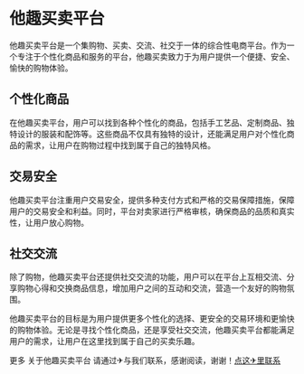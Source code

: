 # 他趣买卖平台

他趣买卖平台是一个集购物、买卖、交流、社交于一体的综合性电商平台。作为一个专注于个性化商品和服务的平台，他趣买卖致力于为用户提供一个便捷、安全、愉快的购物体验。

## 个性化商品

在他趣买卖平台，用户可以找到各种个性化的商品，包括手工艺品、定制商品、独特设计的服装和配饰等。这些商品不仅具有独特的设计，还能满足用户对个性化商品的需求，让用户在购物过程中找到属于自己的独特风格。

## 交易安全

他趣买卖平台注重用户交易安全，提供多种支付方式和严格的交易保障措施，保障用户的交易安全和利益。同时，平台对卖家进行严格审核，确保商品的品质和真实性，让用户放心购物。

## 社交交流

除了购物，他趣买卖平台还提供社交交流的功能，用户可以在平台上互相交流、分享购物心得和交换商品信息，增加用户之间的互动和交流，营造一个友好的购物氛围。

他趣买卖平台的目标是为用户提供更多个性化的选择、更安全的交易环境和更愉快的购物体验。无论是寻找个性化商品，还是享受社交交流，他趣买卖平台都能满足用户的需求，让用户在这里找到属于自己的买卖乐趣。

更多 关于他趣买卖平台 请通过✈与我们联系，感谢阅读，谢谢！[点这✈里联系](https://acc.k02.cc)